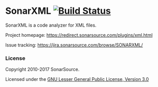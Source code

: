 # SonarXML [![Build Status](https://travis-ci.org/SonarSource/sonar-xml.svg?branch=master)](https://travis-ci.org/SonarSource/sonar-xml)

SonarXML is a code analyzer for XML files.

Project homepage:
https://redirect.sonarsource.com/plugins/xml.html

Issue tracking:
https://jira.sonarsource.com/browse/SONARXML/



### License

Copyright 2010-2017 SonarSource.

Licensed under the [GNU Lesser General Public License, Version 3.0](http://www.gnu.org/licenses/lgpl.txt)

